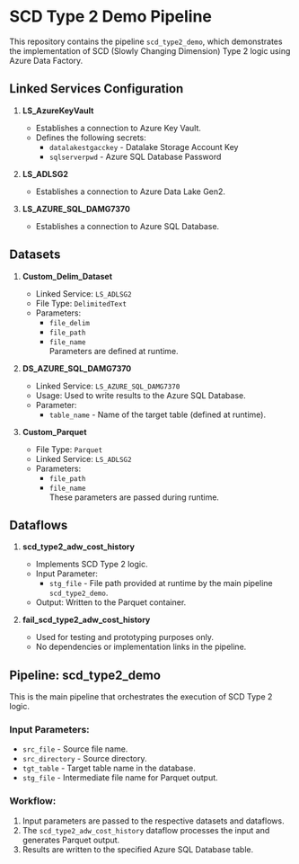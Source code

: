 # SCD Type 2 Demo Pipeline

This repository contains the pipeline `scd_type2_demo`, which demonstrates the implementation of SCD (Slowly Changing Dimension) Type 2 logic using Azure Data Factory.

## Linked Services Configuration

1. **LS_AzureKeyVault**  
   - Establishes a connection to Azure Key Vault.
   - Defines the following secrets:
     - `datalakestgacckey` - Datalake Storage Account Key
     - `sqlserverpwd` - Azure SQL Database Password

2. **LS_ADLSG2**  
   - Establishes a connection to Azure Data Lake Gen2.

3. **LS_AZURE_SQL_DAMG7370**  
   - Establishes a connection to Azure SQL Database.

## Datasets

1. **Custom_Delim_Dataset**  
   - Linked Service: `LS_ADLSG2`
   - File Type: `DelimitedText`
   - Parameters:
     - `file_delim`
     - `file_path`
     - `file_name`  
   Parameters are defined at runtime.

2. **DS_AZURE_SQL_DAMG7370**  
   - Linked Service: `LS_AZURE_SQL_DAMG7370`
   - Usage: Used to write results to the Azure SQL Database.
   - Parameter:  
     - `table_name` - Name of the target table (defined at runtime).

3. **Custom_Parquet**  
   - File Type: `Parquet`
   - Linked Service: `LS_ADLSG2`
   - Parameters:
     - `file_path`
     - `file_name`  
   These parameters are passed during runtime.

## Dataflows

1. **scd_type2_adw_cost_history**  
   - Implements SCD Type 2 logic.
   - Input Parameter:
     - `stg_file` - File path provided at runtime by the main pipeline `scd_type2_demo`.
   - Output: Written to the Parquet container.

2. **fail_scd_type2_adw_cost_history**  
   - Used for testing and prototyping purposes only.
   - No dependencies or implementation links in the pipeline.

## Pipeline: scd_type2_demo

This is the main pipeline that orchestrates the execution of SCD Type 2 logic.  

### Input Parameters:
- `src_file` - Source file name.
- `src_directory` - Source directory.
- `tgt_table` - Target table name in the database.
- `stg_file` - Intermediate file name for Parquet output.

### Workflow:
1. Input parameters are passed to the respective datasets and dataflows.
2. The `scd_type2_adw_cost_history` dataflow processes the input and generates Parquet output.
3. Results are written to the specified Azure SQL Database table.

